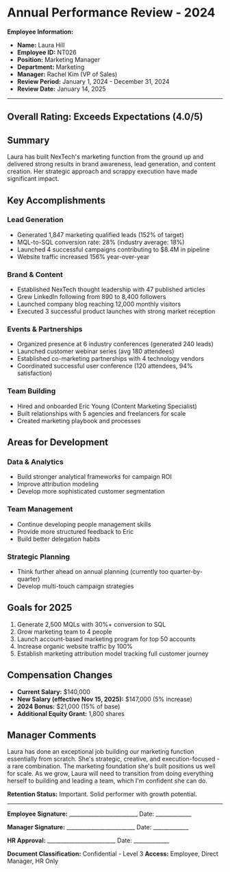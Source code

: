 # Annual Performance Review - 2024

**Employee Information:**
- **Name:** Laura Hill
- **Employee ID:** NT026
- **Position:** Marketing Manager
- **Department:** Marketing
- **Manager:** Rachel Kim (VP of Sales)
- **Review Period:** January 1, 2024 - December 31, 2024
- **Review Date:** January 14, 2025

---

## Overall Rating: Exceeds Expectations (4.0/5)

## Summary

Laura has built NexTech's marketing function from the ground up and delivered strong results in brand awareness, lead generation, and content creation. Her strategic approach and scrappy execution have made significant impact.

## Key Accomplishments

### Lead Generation
- Generated 1,847 marketing qualified leads (152% of target)
- MQL-to-SQL conversion rate: 28% (industry average: 18%)
- Launched 4 successful campaigns contributing to $8.4M in pipeline
- Website traffic increased 156% year-over-year

### Brand & Content
- Established NexTech thought leadership with 47 published articles
- Grew LinkedIn following from 890 to 8,400 followers
- Launched company blog reaching 12,000 monthly visitors
- Executed 3 successful product launches with strong market reception

### Events & Partnerships
- Organized presence at 6 industry conferences (generated 240 leads)
- Launched customer webinar series (avg 180 attendees)
- Established co-marketing partnerships with 4 technology vendors
- Coordinated successful user conference (120 attendees, 94% satisfaction)

### Team Building
- Hired and onboarded Eric Young (Content Marketing Specialist)
- Built relationships with 5 agencies and freelancers for scale
- Created marketing playbook and processes

## Areas for Development

### Data & Analytics
- Build stronger analytical frameworks for campaign ROI
- Improve attribution modeling
- Develop more sophisticated customer segmentation

### Team Management
- Continue developing people management skills
- Provide more structured feedback to Eric
- Build better delegation habits

### Strategic Planning
- Think further ahead on annual planning (currently too quarter-by-quarter)
- Develop multi-touch campaign strategies

## Goals for 2025

1. Generate 2,500 MQLs with 30%+ conversion to SQL
2. Grow marketing team to 4 people
3. Launch account-based marketing program for top 50 accounts
4. Increase organic website traffic by 100%
5. Establish marketing attribution model tracking full customer journey

## Compensation Changes

- **Current Salary:** $140,000
- **New Salary (effective Nov 15, 2025):** $147,000 (5% increase)
- **2024 Bonus:** $21,000 (15% of base)
- **Additional Equity Grant:** 1,800 shares

## Manager Comments

Laura has done an exceptional job building our marketing function essentially from scratch. She's strategic, creative, and execution-focused - a rare combination. The marketing foundation she's built positions us well for scale. As we grow, Laura will need to transition from doing everything herself to building and leading a team, which I'm confident she can do.

**Retention Status:** Important. Solid performer with growth potential.

---

**Employee Signature:** _________________________ Date: _____________

**Manager Signature:** _________________________ Date: _____________

**HR Approval:** _________________________ Date: _____________

**Document Classification:** Confidential - Level 3
**Access:** Employee, Direct Manager, HR Only